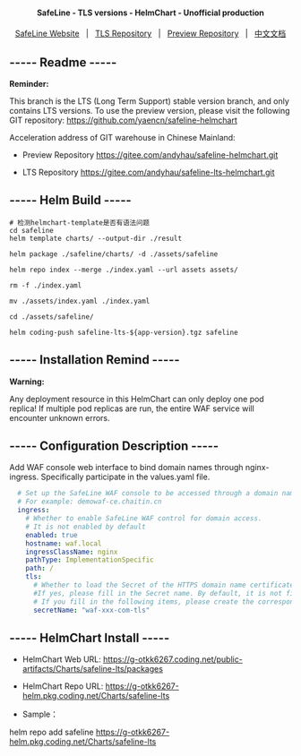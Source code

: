 <h4 align="center">
  SafeLine - TLS versions - HelmChart - Unofficial production
</h4>

<p align="center">
  <a target="_blank" href="https://waf-ce.chaitin.cn/">SafeLine Website</a> &nbsp; | &nbsp;
  <a target="_blank" href="https://github.com/yaencn/safeline-lts-helmchart">TLS Repository</a> &nbsp; | &nbsp;
  <a target="_blank" href="https://github.com/yaencn/safeline-helmchart">Preview Repository</a> &nbsp; | &nbsp;
  <a target="_blank" href="https://github.com/yaencn/safeline-helmchart/blob/main/README_CN.md">中文文档</a>
</p>

## ----- Readme -----

**Reminder:**

This branch is the LTS (Long Term Support) stable version branch, and only contains LTS versions.
To use the preview version, please visit the following GIT repository:
https://github.com/yaencn/safeline-helmchart

Acceleration address of GIT warehouse in Chinese Mainland:

- Preview Repository
https://gitee.com/andyhau/safeline-helmchart.git

- LTS Repository
https://gitee.com/andyhau/safeline-lts-helmchart.git




## ----- Helm Build -----

```shell
# 检测helmchart-template是否有语法问题
cd safeline
helm template charts/ --output-dir ./result 
```

```shell
helm package ./safeline/charts/ -d ./assets/safeline

helm repo index --merge ./index.yaml --url assets assets/

rm -f ./index.yaml

mv ./assets/index.yaml ./index.yaml

cd ./assets/safeline/

helm coding-push safeline-lts-${app-version}.tgz safeline
```

## ----- Installation Remind -----

**Warning:** 

Any deployment resource in this HelmChart can only deploy one pod replica!
If multiple pod replicas are run, the entire WAF service will encounter unknown errors.

## ----- Configuration Description -----

Add WAF console web interface to bind domain names through nginx-ingress.
Specifically participate in the values.yaml file.

```yaml
  # Set up the SafeLine WAF console to be accessed through a domain name.
  # For example: demowaf-ce.chaitin.cn
  ingress:
    # Whether to enable SafeLine WAF control for domain access.
    # It is not enabled by default
    enabled: true
    hostname: waf.local
    ingressClassName: nginx
    pathType: ImplementationSpecific
    path: /
    tls:
      # Whether to load the Secret of the HTTPS domain name certificate outside HelmChart. 
      #If yes, please fill in the Secret name. By default, it is not filled in and the domain name only enables http access.
      # If you fill in the following items, please create the corresponding Secret before running the HelmChart.
      secretName: "waf-xxx-com-tls"
```

## ----- HelmChart Install -----

- HelmChart Web URL:
https://g-otkk6267.coding.net/public-artifacts/Charts/safeline-lts/packages

- HelmChart Repo URL:
https://g-otkk6267-helm.pkg.coding.net/Charts/safeline-lts

- Sample：

helm repo add safeline https://g-otkk6267-helm.pkg.coding.net/Charts/safeline-lts